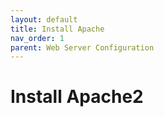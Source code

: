 ```yaml
---
layout: default
title: Install Apache
nav_order: 1
parent: Web Server Configuration
---
```

# Install Apache2